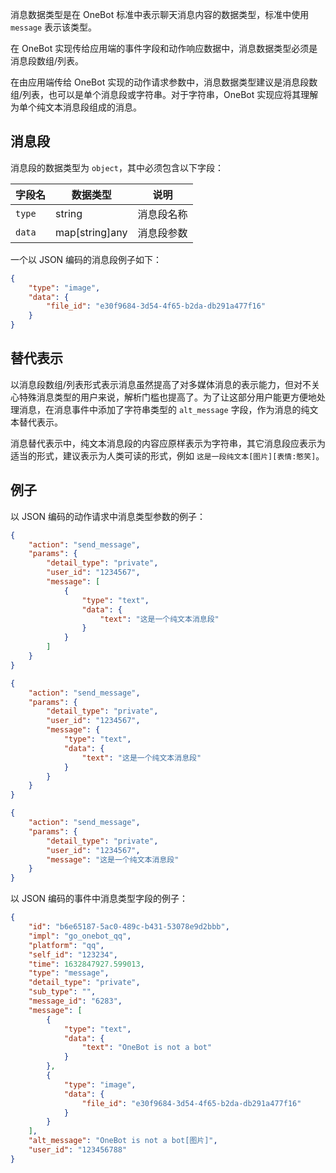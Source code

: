 消息数据类型是在 OneBot 标准中表示聊天消息内容的数据类型，标准中使用 `message` 表示该类型。

在 OneBot 实现传给应用端的事件字段和动作响应数据中，消息数据类型必须是消息段数组/列表。

在由应用端传给 OneBot 实现的动作请求参数中，消息数据类型建议是消息段数组/列表，也可以是单个消息段或字符串。对于字符串，OneBot 实现应将其理解为单个纯文本消息段组成的消息。

## 消息段

消息段的数据类型为 `object`，其中必须包含以下字段：

字段名 | 数据类型 | 说明
--- | --- | ---
`type` | string | 消息段名称
`data` | map[string]any | 消息段参数

一个以 JSON 编码的消息段例子如下：

```json
{
    "type": "image",
    "data": {
        "file_id": "e30f9684-3d54-4f65-b2da-db291a477f16"
    }
}
```

## 替代表示

以消息段数组/列表形式表示消息虽然提高了对多媒体消息的表示能力，但对不关心特殊消息类型的用户来说，解析门槛也提高了。为了让这部分用户能更方便地处理消息，在消息事件中添加了字符串类型的 `alt_message` 字段，作为消息的纯文本替代表示。

消息替代表示中，纯文本消息段的内容应原样表示为字符串，其它消息段应表示为适当的形式，建议表示为人类可读的形式，例如 `这是一段纯文本[图片][表情:憨笑]`。

## 例子

以 JSON 编码的动作请求中消息类型参数的例子：

```json
{
    "action": "send_message",
    "params": {
        "detail_type": "private",
        "user_id": "1234567",
        "message": [
            {
                "type": "text",
                "data": {
                    "text": "这是一个纯文本消息段"
                }
            }
        ]
    }
}
```

```json
{
    "action": "send_message",
    "params": {
        "detail_type": "private",
        "user_id": "1234567",
        "message": {
            "type": "text",
            "data": {
                "text": "这是一个纯文本消息段"
            }
        }
    }
}
```

```json
{
    "action": "send_message",
    "params": {
        "detail_type": "private",
        "user_id": "1234567",
        "message": "这是一个纯文本消息段"
    }
}
```

以 JSON 编码的事件中消息类型字段的例子：

```json
{
    "id": "b6e65187-5ac0-489c-b431-53078e9d2bbb",
    "impl": "go_onebot_qq",
    "platform": "qq",
    "self_id": "123234",
    "time": 1632847927.599013,
    "type": "message",
    "detail_type": "private",
    "sub_type": "",
    "message_id": "6283",
    "message": [
        {
            "type": "text",
            "data": {
                "text": "OneBot is not a bot"
            }
        },
        {
            "type": "image",
            "data": {
                "file_id": "e30f9684-3d54-4f65-b2da-db291a477f16"
            }
        }
    ],
    "alt_message": "OneBot is not a bot[图片]",
    "user_id": "123456788"
}
```

